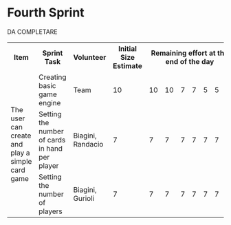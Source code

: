 # Fourth Sprint

DA COMPLETARE

<table>
<th>Item</th><th>Sprint Task</th><th>Volunteer</th><th>Initial Size Estimate</th><th colspan="7">Remaining effort at the end of the day</th>
<tr><td rowspan="3">The user can create and play a simple card game</td><td>Creating basic game engine</td><td>Team</td><td>10</td><td>10</td><td>10</td><td>7</td><td>7</td><td>5</td><td>5</td><td>5</td></tr>
<tr><td>Setting the number of cards in hand per player</td><td>Biagini, Randacio</td><td>7</td><td>7</td><td>7</td><td>7</td><td>7</td><td>7</td><td>7</td><td>7</td></tr>
<tr><td>Setting the number of players</td><td>Biagini, Gurioli</td><td>7</td><td>7</td><td>7</td><td>7</td><td>7</td><td>7</td><td>7</td><td>7</td></tr>
</table>
